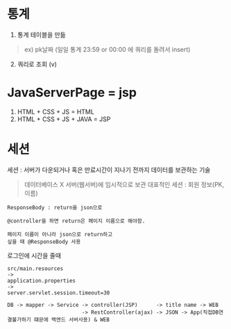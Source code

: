 # 통계
1. 통계 테이블을 만듦
>ex) pk날짜 (일일 통계 23:59 or 00:00 에 쿼리를 돌려서 insert)
2. 쿼리로 조회 (v) 

# JavaServerPage = jsp
1. HTML + CSS + JS = HTML
2. HTML + CSS + JS + JAVA = JSP

# 세션
세션 : 서버가 다운되거나 혹은 만료시간이 지나기 전까지 데이터를 보관하는 기술
> 데이터베이스 X 
> 서버(웹서버)에 임시적으로 보관
> 대표적인 세션 : 회원 정보(PK, 이름)

~~~
ResponseBody : return을 json으로

@controller을 하면 return은 페이지 이름으로 해야함.

페이지 이름이 아니라 json으로 return하고
싶을 때 @ResponseBody 사용 
~~~

로그인에 시간을 줄때
~~~
src/main.resources
->
application.properties
->
server.servlet.session.timeout=30
~~~

~~~
DB -> mapper -> Service -> controller(JSP)      -> title name -> WEB
                        -> RestController(ajax) -> JSON -> App(직접DB연결불가하기 떄문에 백엔드 서버사용) & WEB
~~~